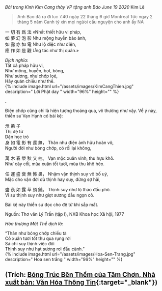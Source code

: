 *Bài trong Kinh Kim Cang thày VP tặng anh Bảo June 19 2020*  Kim Lê   
>Anh Bao đã ra đi luc 7.40 ngày 22 tháng 6 giờ Montreal Tức ngay 2  
>tháng 5 năm Canh tý  xin mọi ngừoi cầu  nguyện cho anh ấy NA  

一 切 有 爲 法 «Nhất thiết hữu vi pháp,  
如 夢 幻 泡 影 Như mộng huyễn bào ảnh,  
如 露 亦 如 電 Như lộ diệc như điện,  
應 作 如 是 觀 Ưng tác như thị quán.»  
  
*Dịch nghĩa:*  
Tất cả pháp hữu vi,  
Như mộng, huyễn, bọt, bóng,  
Như sương, như chớp loé,  
Hãy quán chiếu như thế.  
{% 
   include image.html url="/assets/images/KimCangThien.jpg"
                      description=" Lời Phật day "
                      width="96%"
                      height=""
%}

.  


 Điện chớp cũng chỉ là hiện tượng thoáng qua, vô thường như vậy. Về ý này, thiền sư Vạn Hạnh có bài kệ:   

示 弟 子  
Thị đệ tử  
Dặn học trò  
身 如 電 影 有 還 無， 
Thân như điện ảnh hữu hoàn vô,  
Người đời như bóng chớp, có rồi lại không,  

萬 木 春 榮 秋 又 枯。 
Vạn mộc xuân vinh, thu hựu khô.  
Như cây cối, mùa xuân tốt tươi, mùa thu khô héo.  

任 運 盛 衰 無 怖 畏， 
Nhậm vận thịnh suy vô bố uý,  
Mặc cho vận đời dù thịnh hay suy, đừng sợ hãi,  

盛 衰 如 露 草 頭 鋪。 
Thịnh suy như lộ thảo đầu phô.  
Vì sự thịnh suy như giọt sương đầu ngọn cỏ.  


Bài kệ này thiền sư đọc cho đệ tử khi sắp mất.  

Nguồn: Thơ văn Lý Trần (tập I), NXB Khoa học Xã hội, 1977   

*Hòa thượng Mật Thể dịch là:*  

“Thân như bóng chớp chiều tà  
Cỏ xuân tươi tốt thu qua rụng rời  
Sá chi suy thịnh việc đời  
Thịnh suy như hạt sương rơi đầu cành.”  
{% 
   include image.html url="/assets/images/Hoa-Sen-Trang.jpg"
                      description=" Hoa sen trắng "
                      width="96%"
                      height=""
%}
   
(Trích: [Bóng Trúc Bên Thềm của Tâm Chơn, Nhà xuất bản: Văn Hóa Thông Tin](https://quangduc.com/p5427a32758/bong-truc-ben-them){:target="_blank"})  
--
